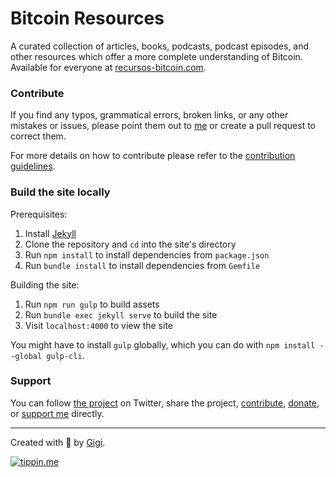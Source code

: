 # Bitcoin Resources

A curated collection of articles, books, podcasts, podcast episodes, and other resources which offer a more complete understanding of Bitcoin. Available for everyone at [recursos-bitcoin.com](https://recursos-bitcoin.com).

### Contribute

If you find any typos, grammatical errors, broken links, or any other mistakes or issues, please point them out to [me](https://dergigi.com/contact/) or create a pull request to correct them.

For more details on how to contribute please refer to the [contribution guidelines](https://github.com/bitcoin-resources/bitcoin-resources.github.io/blob/master/CONTRIBUTING.md).

### Build the site locally

Prerequisites:

1. Install [Jekyll](https://jekyllrb.com/docs/installation/)
2. Clone the repository and `cd` into the site's directory
3. Run `npm install` to install dependencies from `package.json`
4. Run `bundle install` to install dependencies from `Gemfile`

Building the site:

1. Run `npm run gulp` to build assets
2. Run `bundle exec jekyll serve` to build the site
3. Visit `localhost:4000` to view the site

You might have to install `gulp` globally, which you can do with `npm install --global gulp-cli`.

### Support

You can follow [the project](https://twitter.com/BtcResources) on Twitter, share the project, [contribute](https://github.com/bitcoin-resources/bitcoin-resources.github.io/blob/master/CONTRIBUTING.md), [donate](https://recursos-bitcoin.com/donate/), or [support me](https://dergigi.com/support/) directly.


---

Created with 🧡 by [Gigi](https://dergigi.com/).

[![tippin.me](https://badgen.net/badge/%E2%9A%A1%EF%B8%8Ftippin.me/@dergigi/F0918E)](https://tippin.me/@dergigi)

